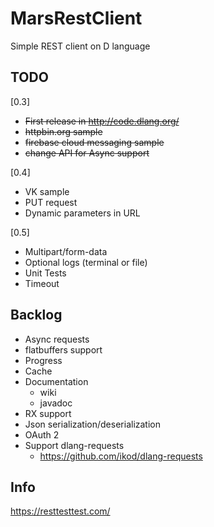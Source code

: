 # MarsRestClient
Simple REST client on D language

## TODO
[0.3]
* ~~First release in http://code.dlang.org/~~
* ~~httpbin.org sample~~
* ~~firebase cloud messaging sample~~
* ~~change API for Async support~~

[0.4]
* VK sample
* PUT request
* Dynamic parameters in URL

[0.5]
* Multipart/form-data
* Optional logs (terminal or file)
* Unit Tests
* Timeout

## Backlog
* Async requests
* flatbuffers support
* Progress
* Cache
* Documentation
	* wiki
	* javadoc
* RX support
* Json serialization/deserialization
* OAuth 2
* Support dlang-requests
  * https://github.com/ikod/dlang-requests

## Info
https://resttesttest.com/
